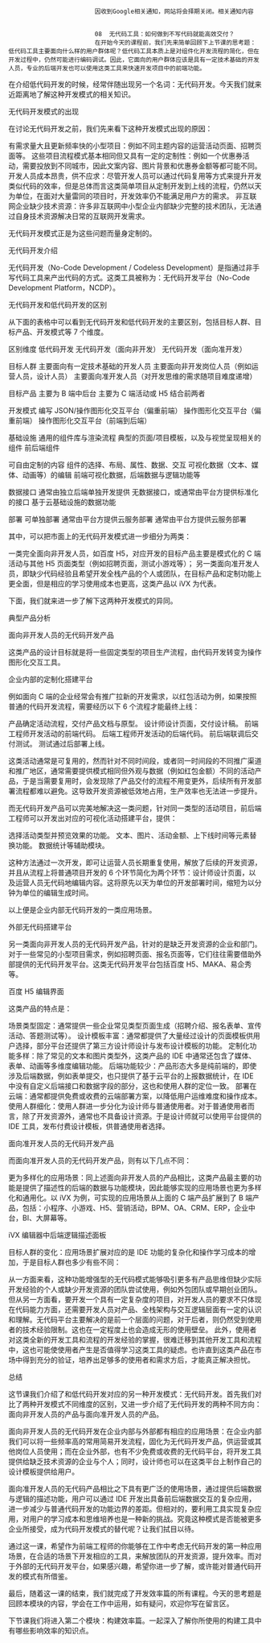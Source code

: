 
                            
                            因收到Google相关通知，网站将会择期关闭。相关通知内容
                            
                            
                            08  无代码工具：如何做到不写代码就能高效交付？
                            在开始今天的课程前，我们先来简单回顾下上节课的思考题：低代码工具主要面向什么样的用户群体呢？低代码工具本质上是对组件化开发流程的简化，但在开发过程中，仍然可能进行编码调试。因此，它面向的用户群体应该是具有一定技术基础的开发人员，专业的后端开发也可以使用这类工具来快速开发项目中的前端功能。

在介绍低代码开发的时候，经常伴随出现另一个名词：无代码开发。今天我们就来近距离地了解这种开发模式的相关知识。

无代码开发模式的出现

在讨论无代码开发之前，我们先来看下这种开发模式出现的原因：


有需求量大且更新频率快的小型项目：例如不同主题内容的运营活动页面、招聘页面等。
这些项目流程模式基本相同但又具有一定的定制性：例如一个优惠券活动，需要投放到不同城市，因此文案内容、图片背景和优惠券金额等都可能不同。
开发人员成本昂贵，供不应求：尽管开发人员可以通过代码复用等方式来提升开发类似代码的效率，但是总体而言这类简单项目从定制开发到上线的流程，仍然以天为单位，在面对大量雷同的项目时，开发效率仍不能满足用户方的需求。
非互联网企业缺少技术资源：许多非互联网中小型企业内部缺少完整的技术团队，无法通过自身技术资源解决日常的互联网开发需求。


无代码开发模式正是为这些问题而量身定制的。

无代码开发介绍

无代码开发（No-Code Development / Codeless Development）是指通过非手写代码工具来产出代码的方式。这类工具被称为：无代码开发平台（No-Code Development Platform，NCDP）。

无代码开发和低代码开发的区别

从下面的表格中可以看到无代码开发和低代码开发的主要区别，包括目标人群、目标产品、开发模式等 7 个维度。




区别维度
低代码开发
无代码开发（面向非开发）
无代码开发（面向准开发）





目标人群
主要面向有一定技术基础的开发人员
主要面向非开发岗位人员（例如运营人员，设计人员）
主要面向准开发人员（对开发思维的需求随项目难度递增）



目标产品
主要为 B 端中后台
主要为 C 端活动或 H5
结合前两者



开发模式
编写 JSON/操作图形化交互平台（偏重前端）
操作图形化交互平台（偏重前端）
操作图形化交互平台（前端到后端）



基础设施
通用的组件库与渲染流程
典型的页面/项目模板，以及与视觉呈现相关的组件
前后端组件



可自由定制的内容
组件的选择、布局、属性、数据、交互
可视化数据（文本、媒体、动画等）的编辑
前端可视化数据，后端数据与逻辑功能等



数据接口
通常由独立后端单独开发提供
无数据接口，或通常由平台方提供标准化的接口
基于云基础设施的数据功能



部署
可单独部署
通常由平台方提供云服务部署
通常由平台方提供云服务部署



其中，可以把市面上的无代码开发模式进一步细分为两类：


一类完全面向非开发人员，如百度 H5，对应开发的目标产品主要是模式化的 C 端活动与其他 H5 页面类型（例如招聘页面，测试小游戏等）；
另一类面向准开发人员，即缺少代码经验且希望开发全栈产品的个人或团队，在目标产品和定制功能上更全面，但是相应的学习使用成本也更高，这类产品以 iVX 为代表。


下面，我们就来进一步了解下这两种开发模式的异同。

典型产品分析

面向非开发人员的无代码开发产品

这类产品的设计目标就是将一些固定类型的项目生产流程，由代码开发转变为操作图形化交互工具。

企业内部的定制化搭建平台

例如面向 C 端的企业经常会有推广拉新的开发需求，以红包活动为例，如果按照普通的代码开发流程，需要经历以下 6 个流程才能最终上线：


产品确定活动流程，交付产品文档与原型。
设计师设计页面，交付设计稿。
前端工程师开发活动的前端代码。
后端工程师开发活动的后端代码。
前后端联调后交付测试。
测试通过后部署上线。


这类活动通常是可复用的，然而针对不同时间段，或者同一时间段的不同推广渠道和推广地区，通常需要提供模式相同但外观与数据（例如红包金额）不同的活动产品，于是当需要复用时，会发现除了产品交付的流程不用变更外，后续所有开发部署流程都难以避免。这导致开发资源被低效地占用，生产效率也无法进一步提升。

而无代码开发产品可以完美地解决这一类问题，针对同一类型的活动项目，前后端工程师可以开发出对应的可视化活动搭建平台，提供：


选择活动类型并预览效果的功能。
文本、图片、活动金额、上下线时间等元素替换功能。
数据统计等辅助模块。


这种方法通过一次开发，即可让运营人员长期重复使用，解放了后续的开发资源，并且从流程上将普通项目开发的 6 个环节简化为两个环节：设计师设计页面，以及运营人员无代码地编辑内容。这将原先以天为单位的开发部署时间，缩短为以分钟为单位的编辑生成时间。

以上便是企业内部无代码开发的一类应用场景。

外部无代码搭建平台

另一类面向非开发人员的无代码开发产品，针对的是缺乏开发资源的企业和部门。对于一些常见的小型项目需求，例如招聘页面、报名页面等，它们往往需要借助外部提供的无代码开发平台。这类无代码开发平台包括百度 H5、MAKA、易企秀等。



百度 H5 编辑界面

这类产品的特点是：


场景类型固定：通常提供一些企业常见类型页面生成（招聘介绍、报名表单、宣传活动、答题测试等）。
设计模板丰富：通常都提供了大量经过设计的页面模板供用户选择，部分平台还提供了第三方设计师设计与发布设计模板的功能。
定制化功能多样：除了常见的文本和图片类型外，这类产品的 IDE 中通常还包含了媒体、表单、动画等多维度编辑功能。
后端功能较少：产品形态大多是纯前端的，即使涉及后端数据，例如表单提交，也只提供了基于云平台的上报数据统计，在 IDE 中没有自定义后端接口和数据字段的部分，这也和使用人群的定位一致。
部署在云端：通常都提供免费或收费的云端部署方案，以降低用户运维难度和操作成本。
使用人群细化：使用人群进一步分化为设计师与普通使用者。对于普通使用者而言，除了开发资源外，通常也不具备设计资源。于是设计师就可以使用平台提供的 IDE 工具，发布付费设计模板，供普通使用者选择。


面向准开发人员的无代码开发产品

而面向准开发人员的无代码开发产品，则有以下几点不同：


更为多样化的应用场景：同上述面向非开发人员的产品相比，这类产品最主要的功能是提供了描述性的后端的数据与功能模块，因此能够实现的应用场景也更为多样化和通用化。以 iVX 为例，可实现的应用场景从上面的 C 端产品扩展到了 B 端产品，包括：小程序、小游戏、H5、营销活动，BPM、OA、CRM、ERP，企业中台，BI、大屏幕等。




iVX 编辑器中后端逻辑描述面板


目标人群的变化：应用场景扩展对应的是 IDE 功能的复杂化和操作学习成本的增加，于是目标人群也多少有些不同：


从一方面来看，这种功能增强型的无代码模式能够吸引更多有产品思维但缺少实际开发经验的个人或缺少开发资源的团队尝试使用，例如外包团队或早期创业团队。
但从另一方面看，要开发一个具有一定复杂度的项目，对开发人员的要求不只体现在代码能力方面，还需要开发人员对产品、全栈架构与交互逻辑层面有一定的认识和理解。无代码平台主要解决的是前一个层面的问题，对于后者，则仍然受到使用者的技术经验限制。这也在一定程度上也会造成无形的使用壁垒。
此外，使用者对这类全新的开发工具和流程的开发经验的掌握，很难迁移到其他开发工具和流程中，这也可能使使用者产生是否值得学习这类工具的疑虑。也许直到这类产品在市场中得到充分的验证，培养出足够多的使用者和需求方后，才能真正解决担忧。



总结

这节课我们介绍了和低代码开发对应的另一种开发模式：无代码开发。首先我们对比了两种开发模式不同维度的区别，又进一步介绍了无代码开发的两种不同方向：面向非开发人员的产品与面向准开发人员的产品。

面向非开发人员的无代码开发在企业内部与外部都有相应的应用场景：在企业内部我们可以将一些频率高的常用简易开发流程，固化为无代码开发产品，供运营或其他岗位人员使用；而在企业外部，也有不少免费或收费的无代码平台，将开发工具提供给缺乏技术资源的企业与个人；同时，设计师也可以在这类平台上制作自己的设计模板提供给用户。

面向准开发人员的无代码产品相比之下具有更广泛的使用场景，通过提供后端数据与逻辑的描述功能，用户可以通过 IDE 开发出具备前后端数据交互的复杂应用，进一步减少与普通代码开发的功能边界的差距。但相对的，要利用工具实现复杂应用，对用户的学习成本和思维培养也是一种新的挑战。究竟这种模式是否能被更多企业所接受，成为代码开发模式的替代呢？让我们拭目以待。

通过这一课，希望作为前端工程师的你能够在工作中考虑无代码开发的第一种应用场景，在合适的场景下开发相应的工具，来解放团队的开发资源，提升效率。而对于外部的无代码开发平台，如果感兴趣，希望你进一步了解，或许能对普通代码开发的模式有所借鉴。

最后，随着这一课的结束，我们就完成了开发效率篇的所有课程。今天的思考题是回顾本模块的内容，学会在工作中运用，如有疑问，欢迎你写在留言区。

下节课我们将进入第二个模块：构建效率篇。一起深入了解你所使用的构建工具中有哪些影响效率的知识点。

                        
                        
                            